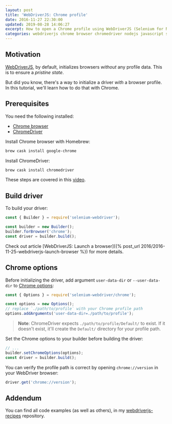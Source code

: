 ```yaml
---
layout: post
title: 'WebDriverJS: Chrome profile'
date: 2016-11-27 22:30:00
updated: 2019-08-28 14:06:27
excerpt: How to open a Chrome profile using WebDriverJS (Selenium for Node.js).
categories: webdriverjs chrome browser chromedriver nodejs javascript selenium webdriver
---
```


## Motivation

[WebDriverJS](https://github.com/SeleniumHQ/selenium/wiki/WebDriverJs), by default, initializes browsers _without_ any profile data. This is to ensure a _pristine state_.

But did you know, there's a way to initialize a driver _with_ a browser profile. In this tutorial, we'll learn how to do that with Chrome.

## Prerequisites

You need the following installed:

- [Chrome browser](https://www.google.com/chrome/)
- [ChromeDriver](https://sites.google.com/a/chromium.org/chromedriver/downloads)

Install Chrome browser with Homebrew:

```sh
brew cask install google-chrome
```

Install ChromeDriver:

```sh
brew cask install chromedriver
```

These steps are covered in this [video](https://www.youtube.com/watch?v=5lWOV0rnYRo).

## Build driver

To build your driver:

```js
const { Builder } = require('selenium-webdriver');

const builder = new Builder();
builder.forBrowser('chrome');
const driver = builder.build();
```

Check out article [WebDriverJS: Launch a browser]({% post_url 2016/2016-11-25-webdriverjs-launch-browser %}) for more details.

## Chrome options

Before initializing the driver, add argument `user-data-dir` or `--user-data-dir` to [Chrome options](https://www.selenium.dev/documentation/webdriver/browsers/chrome/#options):

```js
const { Options } = require('selenium-webdriver/chrome');

const options = new Options();
// replace `./path/to/profile` with your Chrome profile path
options.addArguments('user-data-dir=./path/to/profile');
```

> **Note**: ChromeDriver expects `./path/to/profile/Default/` to exist. If it doesn't exist, it'll create the `Default/` directory for your profile path.

Set the Chrome options to your builder before building the driver:

```js
// ...
builder.setChromeOptions(options);
const driver = builder.build();
```

You can verify the profile path is correct by opening `chrome://version` in your WebDriver browser:

```js
driver.get('chrome://version');
```

## Addendum

You can find all code examples (as well as others), in my [webdriverjs-recipes](https://github.com/remarkablemark/webdriverjs-recipes) repository.
